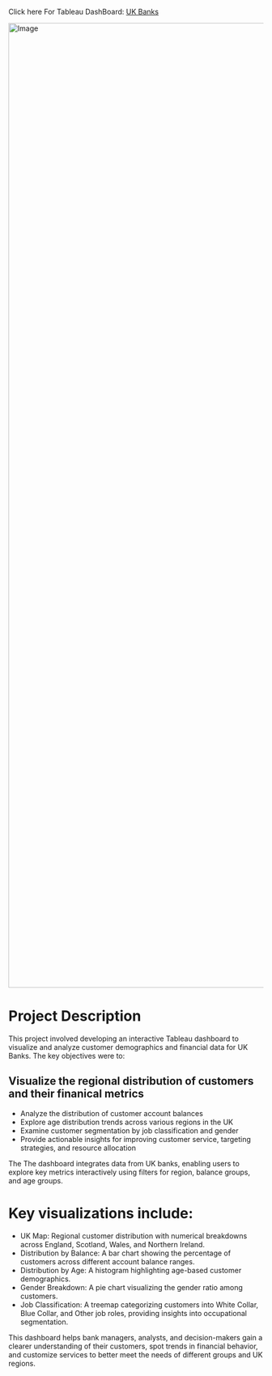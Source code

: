 Click here For Tableau DashBoard: [UK Banks](https://public.tableau.com/app/profile/ivan.mu6616/viz/UK-Banks_17374034969010/Dashboard1)

<img width="1907" alt="Image" src="https://github.com/user-attachments/assets/c7ce6ee3-ba81-452b-982c-740b75eae22a" />

# Project Description

This project involved developing an interactive Tableau dashboard to visualize and analyze customer demographics and financial data for UK Banks. The key objectives were to:

## Visualize the regional distribution of customers and their finanical metrics 
- Analyze the distribution of customer account balances
- Explore age distribution trends across various regions in the UK
- Examine customer segmentation by job classification and gender
- Provide actionable insights for improving customer service, targeting strategies, and resource allocation

The The dashboard integrates data from UK banks, enabling users to explore key metrics interactively using filters for region, balance groups, and age groups.

# Key visualizations include:
-  UK Map: Regional customer distribution with numerical breakdowns across England, Scotland, Wales, and Northern Ireland.
-  Distribution by Balance: A bar chart showing the percentage of customers across different account balance ranges.
-  Distribution by Age: A histogram highlighting age-based customer demographics.
-  Gender Breakdown: A pie chart visualizing the gender ratio among customers.
-  Job Classification: A treemap categorizing customers into White Collar, Blue Collar, and Other job roles, providing insights into occupational segmentation.

This dashboard helps bank managers, analysts, and decision-makers gain a clearer understanding of their customers, spot trends in financial behavior, and customize services to better meet the needs of different groups and UK regions.
